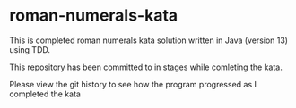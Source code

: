 # roman-numerals-kata
This is completed roman numerals kata solution written in Java (version 13) using TDD.

This repository has been committed to in stages while comleting the kata.  

Please view the git history to see how the program progressed as I completed the kata 
